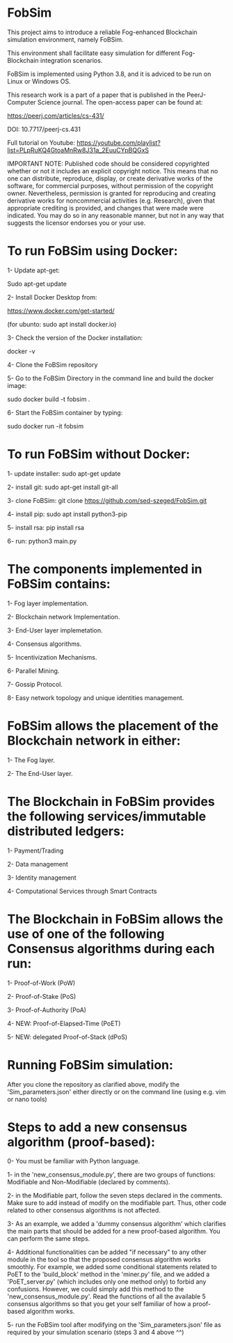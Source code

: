 # FobSim
This project aims to introduce a reliable Fog-enhanced Blockchain simulation environment, namely FoBSim.

This environment shall facilitate easy simulation for different Fog-Blockchain integration scenarios.

FoBSim is implemented using Python 3.8, and it is adviced to be run on Linux or Windows OS.

This research work is a part of a paper that is published in the PeerJ-Computer Science journal. The open-access paper can be found at:

https://peerj.com/articles/cs-431/

DOI: 10.7717/peerj-cs.431

Full tutorial on Youtube: https://youtube.com/playlist?list=PLpRuKQ4GtoaMnRw8J31a_2EuuCYpBQGxS

IMPORTANT NOTE: Published code should be considered copyrighted whether or not it includes an explicit copyright notice. This means that no one can distribute, reproduce, display, or create derivative works of the software, for commercial purposes, without permission of the copyright owner. Nevertheless, permission is granted for reproducing and creating derivative works for noncommercial activities (e.g. Research), given that appropriate crediting is provided, and changes that were made were indicated. You may do so in any reasonable manner, but not in any way that suggests the licensor endorses you or your use.

# To run FoBSim using Docker:
1-	Update apt-get:

Sudo apt-get update 

2-	Install Docker Desktop from:

https://www.docker.com/get-started/

(for ubunto: sudo apt install docker.io)

3-	Check the version of the Docker installation:

docker -v

4-	Clone the FoBSim repository

5-	Go to the FoBSim Directory in the command line and build the docker image:

sudo docker build -t fobsim .

6-	Start the FoBSim container by typing:

sudo docker run -it fobsim

# To run FoBSim without Docker:

1- update installer: sudo apt-get update

2- install git: sudo apt-get install git-all

3- clone FoBSim: git clone https://github.com/sed-szeged/FobSim.git

4- install pip: sudo apt install python3-pip

5- install rsa: pip install rsa

6- run: python3 main.py

# The components implemented in FoBSim contains:
1- Fog layer implementation.

2- Blockchain network Implementation.

3- End-User layer implemetation.

4- Consensus algorithms.

5- Incentivization Mechanisms.

6- Parallel Mining.

7- Gossip Protocol.

8- Easy network topology and unique identities management.

# FoBSim allows the placement of the Blockchain network in either:
1- The Fog layer.

2- The End-User layer.

# The Blockchain in FoBSim provides the following services/immutable distributed ledgers:
1- Payment/Trading

2- Data management

3- Identity management

4- Computational Services through Smart Contracts

# The Blockchain in FoBSim allows the use of one of the following Consensus algorithms during each run:
1- Proof-of-Work (PoW)

2- Proof-of-Stake (PoS)

3- Proof-of-Authority (PoA)

4- NEW: Proof-of-Elapsed-Time (PoET)

5- NEW: delegated Proof-of-Stack (dPoS)

# Running FoBSim simulation:
After you clone the repository as clarified above, modify the 'Sim_parameters.json' either directly or on the command line (using e.g. vim or nano tools)

# Steps to add a new consensus algorithm (proof-based):
0- You must be familiar with Python language.

1- in the 'new_consensus_module.py', there are two groups of functions: Modifiable and Non-Modifiable (declared by comments).

2- in the Modifiable part, follow the seven steps declared in the comments. Make sure to add instead of modify on the modifiable part. Thus, other code related to other consensus algorithms is not affected.

3- As an example, we added a 'dummy consensus algorithm' which clarifies the main parts that should be added for a new proof-based algorithm. You can perform the same steps. 

4- Additional functionalities can be added "if necessary" to any other module in the tool so that the proposed consensus algorithm works smoothly. For example, we added some conditional statements related to PoET to the 'build_block' method in the 'miner.py' file, and we added a 'PoET_server.py' (which includes only one method only) to forbid any confusions. However, we could simply add this method to the 'new_consensus_module.py'. Read the functions of all the available 5 consensus algorithms so that you get your self familiar of how a proof-based algorithm works.

5- run the FoBSim tool after modifying on the 'Sim_parameters.json' file as required by your simulation scenario (steps 3 and 4 above ^^)
